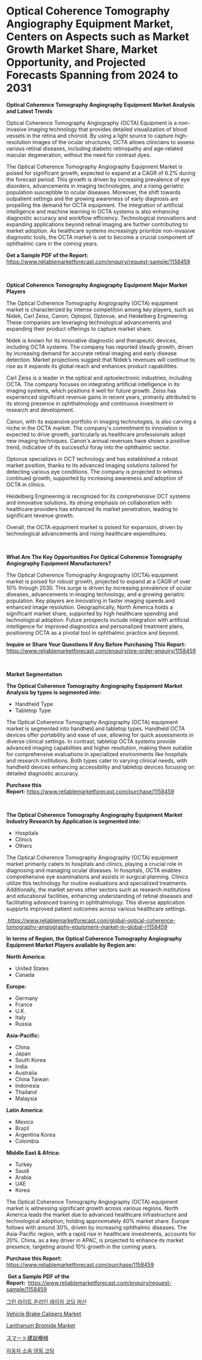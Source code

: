 <p><h1>Optical Coherence Tomography Angiography Equipment Market, Centers on Aspects such as Market Growth Market Share, Market Opportunity, and Projected Forecasts Spanning from 2024 to 2031</h1></p><p><strong>Optical Coherence Tomography Angiography Equipment Market Analysis and Latest Trends</strong></p>
<p><p>Optical Coherence Tomography Angiography (OCTA) Equipment is a non-invasive imaging technology that provides detailed visualization of blood vessels in the retina and choroid. By using a light source to capture high-resolution images of the ocular structures, OCTA allows clinicians to assess various retinal diseases, including diabetic retinopathy and age-related macular degeneration, without the need for contrast dyes. </p><p>The Optical Coherence Tomography Angiography Equipment Market is poised for significant growth, expected to expand at a CAGR of 6.2% during the forecast period. This growth is driven by increasing prevalence of eye disorders, advancements in imaging technologies, and a rising geriatric population susceptible to ocular diseases. Moreover, the shift towards outpatient settings and the growing awareness of early diagnosis are propelling the demand for OCTA equipment. The integration of artificial intelligence and machine learning in OCTA systems is also enhancing diagnostic accuracy and workflow efficiency. Technological innovations and expanding applications beyond retinal imaging are further contributing to market adoption. As healthcare systems increasingly prioritize non-invasive diagnostic tools, the OCTA market is set to become a crucial component of ophthalmic care in the coming years.</p></p>
<p><strong>Get a Sample PDF of the Report:&nbsp;</strong> <a href="https://www.reliablemarketforecast.com/enquiry/request-sample/1158459">https://www.reliablemarketforecast.com/enquiry/request-sample/1158459</a></p>
<p>&nbsp;</p>
<p><strong>Optical Coherence Tomography Angiography Equipment Major Market Players</strong></p>
<p><p>The Optical Coherence Tomography Angiography (OCTA) equipment market is characterized by intense competition among key players, such as Nidek, Carl Zeiss, Canon, Optopol, Optovue, and Heidelberg Engineering. These companies are leveraging technological advancements and expanding their product offerings to capture market share.</p><p>Nidek is known for its innovative diagnostic and therapeutic devices, including OCTA systems. The company has reported steady growth, driven by increasing demand for accurate retinal imaging and early disease detection. Market projections suggest that Nidek’s revenues will continue to rise as it expands its global reach and enhances product capabilities.</p><p>Carl Zeiss is a leader in the optical and optoelectronic industries, including OCTA. The company focuses on integrating artificial intelligence in its imaging systems, which positions it well for future growth. Zeiss has experienced significant revenue gains in recent years, primarily attributed to its strong presence in ophthalmology and continuous investment in research and development.</p><p>Canon, with its expansive portfolio in imaging technologies, is also carving a niche in the OCTA market. The company's commitment to innovation is expected to drive growth, particularly as healthcare professionals adopt new imaging techniques. Canon's annual revenues have shown a positive trend, indicative of its successful foray into the ophthalmic sector.</p><p>Optovue specializes in OCT technology and has established a robust market position, thanks to its advanced imaging solutions tailored for detecting various eye conditions. The company is projected to witness continued growth, supported by increasing awareness and adoption of OCTA in clinics.</p><p>Heidelberg Engineering is recognized for its comprehensive OCT systems and innovative solutions. Its strong emphasis on collaboration with healthcare providers has enhanced its market penetration, leading to significant revenue growth.</p><p>Overall, the OCTA equipment market is poised for expansion, driven by technological advancements and rising healthcare expenditures.</p></p>
<p>&nbsp;</p>
<p><strong>What Are The Key Opportunities For Optical Coherence Tomography Angiography Equipment Manufacturers?</strong></p>
<p><p>The Optical Coherence Tomography Angiography (OCTA) equipment market is poised for robust growth, projected to expand at a CAGR of over 10% through 2030. This surge is driven by increasing prevalence of ocular diseases, advancements in imaging technology, and a growing geriatric population. Key players are innovating in faster imaging speeds and enhanced image resolution. Geographically, North America holds a significant market share, supported by high healthcare spending and technological adoption. Future prospects include integration with artificial intelligence for improved diagnostics and personalized treatment plans, positioning OCTA as a pivotal tool in ophthalmic practice and beyond.</p></p>
<p><strong>Inquire or Share Your Questions If Any Before Purchasing This Report:</strong> <a href="https://www.reliablemarketforecast.com/enquiry/pre-order-enquiry/1158459">https://www.reliablemarketforecast.com/enquiry/pre-order-enquiry/1158459</a></p>
<p>&nbsp;</p>
<p><strong>Market Segmentation</strong></p>
<p><strong>The Optical Coherence Tomography Angiography Equipment Market Analysis by types is segmented into:</strong></p>
<p><ul><li>Handheld Type</li><li>Tabletop Type</li></ul></p>
<p><p>The Optical Coherence Tomography Angiography (OCTA) equipment market is segmented into handheld and tabletop types. Handheld OCTA devices offer portability and ease of use, allowing for quick assessments in diverse clinical settings. In contrast, tabletop OCTA systems provide advanced imaging capabilities and higher resolution, making them suitable for comprehensive evaluations in specialized environments like hospitals and research institutions. Both types cater to varying clinical needs, with handheld devices enhancing accessibility and tabletop devices focusing on detailed diagnostic accuracy.</p></p>
<p><strong>Purchase this Report:&nbsp;</strong><a href="https://www.reliablemarketforecast.com/purchase/1158459">https://www.reliablemarketforecast.com/purchase/1158459</a></p>
<p>&nbsp;</p>
<p><strong>The Optical Coherence Tomography Angiography Equipment Market Industry Research by Application is segmented into:</strong></p>
<p><ul><li>Hospitals</li><li>Clinics</li><li>Others</li></ul></p>
<p><p>The Optical Coherence Tomography Angiography (OCTA) equipment market primarily caters to hospitals and clinics, playing a crucial role in diagnosing and managing ocular diseases. In hospitals, OCTA enables comprehensive eye examinations and assists in surgical planning. Clinics utilize this technology for routine evaluations and specialized treatments. Additionally, the market serves other sectors such as research institutions and educational facilities, enhancing understanding of retinal diseases and facilitating advanced training in ophthalmology. This diverse application supports improved patient outcomes across various healthcare settings.</p></p>
<p><a href="https://www.reliablemarketforecast.com/global-optical-coherence-tomography-angiography-equipment-market-in-global-r1158459">&nbsp;https://www.reliablemarketforecast.com/global-optical-coherence-tomography-angiography-equipment-market-in-global-r1158459</a></p>
<p><strong>In terms of Region, the Optical Coherence Tomography Angiography Equipment Market Players available by Region are:</strong></p>
<p>
    <p> <strong> North America: </strong>
        <ul>
            <li>United States</li>
            <li>Canada</li>
        </ul>
        </p> 
    <p> <strong> Europe: </strong>
        <ul>
            <li>Germany</li>
            <li>France</li>
            <li>U.K.</li>
            <li>Italy</li>
            <li>Russia</li>
        </ul>
        </p> 
    <p> <strong> Asia-Pacific: </strong>
        <ul>
            <li>China</li>
            <li>Japan</li>
            <li>South Korea</li>
            <li>India</li>
            <li>Australia</li>
            <li>China Taiwan</li>
            <li>Indonesia</li>
            <li>Thailand</li>
            <li>Malaysia</li>
        </ul>
        </p> 
    <p> <strong> Latin America: </strong>
        <ul>
            <li>Mexico</li>
            <li>Brazil</li>
            <li>Argentina Korea</li>
            <li>Colombia</li>
        </ul>
        </p> 
    <p> <strong> Middle East & Africa: </strong>
        <ul>
            <li>Turkey</li>
            <li>Saudi</li>
            <li>Arabia</li>
            <li>UAE</li>
            <li>Korea</li>
        </ul>
    </p>
    </p>
<p><p>The Optical Coherence Tomography Angiography (OCTA) equipment market is witnessing significant growth across various regions. North America leads the market due to advanced healthcare infrastructure and technological adoption, holding approximately 40% market share. Europe follows with around 30%, driven by increasing ophthalmic diseases. The Asia-Pacific region, with a rapid rise in healthcare investments, accounts for 20%. China, as a key driver in APAC, is projected to enhance its market presence, targeting around 10% growth in the coming years.</p></p>
<p><strong>Purchase this Report: </strong><a href="https://www.reliablemarketforecast.com/purchase/1158459">https://www.reliablemarketforecast.com/purchase/1158459</a></p>
<p>&nbsp;<strong>Get a Sample PDF of the Report:&nbsp;&nbsp;</strong><a href="https://www.reliablemarketforecast.com/enquiry/request-sample/1158459">https://www.reliablemarketforecast.com/enquiry/request-sample/1158459</a></p>
<p><strong></strong></p>
<p><p><a href="https://medium.com/@robertojones8678/green-light-online-laser-coding-machine-market-%EC%9D%98-%EA%B8%80%EB%A1%9C%EB%B2%8C-%EC%8B%9C%EC%9E%A5-%EA%B0%9C%EC%9A%94%EB%8A%94-%EC%A0%84-%EC%84%B8%EA%B3%84-%EB%B0%8F-%EC%A3%BC%EC%9A%94-%EC%8B%9C%EC%9E%A5%EC%9D%98-%EC%82%B0%EC%97%85%EC%97%90-%EC%98%81%ED%96%A5%EC%9D%84-%EB%AF%B8%EC%B9%98%EB%8A%94-%EC%A3%BC%EC%9A%94-%ED%8A%B8%EB%A0%8C%EB%93%9C%EC%97%90-%EB%8C%80%ED%95%9C-44fc859150bc">그린 라이트 온라인 레이저 코딩 머신</a></p><p><a href="https://www.linkedin.com/pulse/vehicle-brake-calipers-market-size-growth-trends-statistics-rl4ae?trackingId=H4U0ENtHQIeV%2Bwk%2FvPacxQ%3D%3D">Vehicle Brake Calipers Market</a></p><p><a href="https://issuu.com/reportprime-2/docs/lanthanum-bromide-market-size-2030._99c072686d33e5">Lanthanum Bromide Market</a></p><p><a href="https://medium.com/@joanne.scott9078/smart-construction-machinery-market-%E3%81%AF-%E3%82%B3%E3%82%B9%E3%83%88%E7%AE%A1%E7%90%86%E3%81%A8%E5%8A%B9%E7%8E%87%E5%90%91%E4%B8%8A%E3%82%92%E5%84%AA%E5%85%88%E3%81%97%E3%81%BE%E3%81%99-%E3%81%95%E3%82%89%E3%81%AB-%E5%A0%B1%E5%91%8A%E6%9B%B8%E3%81%AF%E5%B8%82%E5%A0%B4%E3%81%AE%E9%9C%80%E8%A6%81%E9%9D%A2%E3%81%A8%E4%BE%9B%E7%B5%A6%E9%9D%A2%E3%81%AE%E4%B8%A1%E6%96%B9%E3%82%92%E3%82%AB%E3%83%90%E3%83%BC%E3%81%97%E3%81%A6%E3%81%84%E3%81%BE%E3%81%99-smart-d2a0f66fbb3a">スマート建設機械</a></p><p><a href="https://medium.com/@robertojones8678/%EC%9E%90%EB%8F%99%EC%B0%A8-%EB%B0%A9%EC%9D%8C-%EC%BD%94%ED%8C%85-%EC%82%B0%EC%97%85-%EB%B6%84%EC%95%BC-%EC%8B%9C%EC%9E%A5-%EB%8F%99%ED%96%A5-%EB%B0%8F-%EB%AF%B8%EB%9E%98-%EC%8B%9C%EB%82%98%EB%A6%AC%EC%98%A4-2024-2031-1affa76e30f4">자동차 소음 댐핑 코팅</a></p></p>